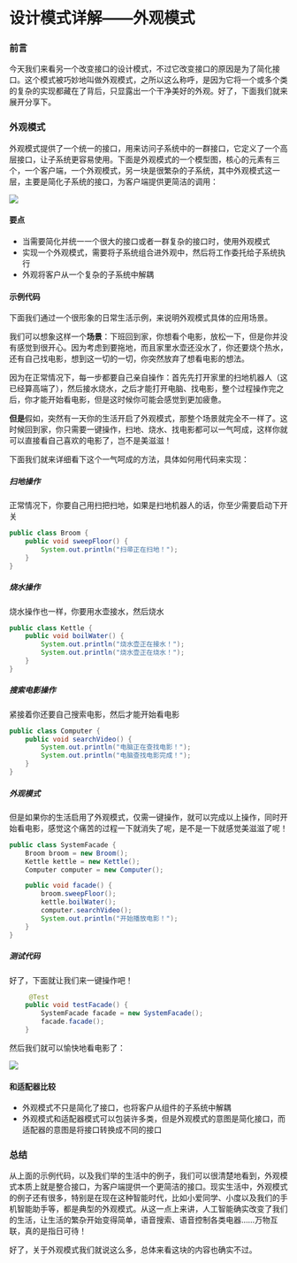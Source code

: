 # 设计模式详解——外观模式

### 前言

今天我们来看另一个改变接口的设计模式，不过它改变接口的原因是为了简化接口。这个模式被巧妙地叫做外观模式，之所以这么称呼，是因为它将一个或多个类的复杂的实现都藏在了背后，只显露出一个干净美好的外观。好了，下面我们就来展开分享下。

### 外观模式

外观模式提供了一个统一的接口，用来访问子系统中的一群接口，它定义了一个高层接口，让子系统更容易使用。下面是外观模式的一个模型图，核心的元素有三个，一个客户端，一个外观模式，另一块是很繁杂的子系统，其中外观模式这一层，主要是简化子系统的接口，为客户端提供更简洁的调用：

![](https://syske-pic-bed.oss-cn-hangzhou.aliyuncs.com/imgs/blog/20211014085355.png)

#### 要点

- 当需要简化并统一一个很大的接口或者一群复杂的接口时，使用外观模式
- 实现一个外观模式，需要将子系统组合进外观中，然后将工作委托给子系统执行
- 外观将客户从一个复杂的子系统中解耦

#### 示例代码

下面我们通过一个很形象的日常生活示例，来说明外观模式具体的应用场景。

我们可以想象这样一个**场景**：下班回到家，你想看个电影，放松一下，但是你并没有感觉到很开心。因为考虑到要拖地，而且家里水壶还没水了，你还要烧个热水，还有自己找电影，想到这一切的一切，你突然放弃了想看电影的想法。

因为在正常情况下，每一步都要自己亲自操作：首先先打开家里的扫地机器人（这已经算高端了），然后接水烧水，之后才能打开电脑、找电影，整个过程操作完之后，你才能开始看电影，但是这时候你可能会感觉到更加疲惫。

**但是**假如，突然有一天你的生活开启了外观模式，那整个场景就完全不一样了。这时候回到家，你只需要一键操作，扫地、烧水、找电影都可以一气呵成，这样你就可以直接看自己喜欢的电影了，岂不是美滋滋！

下面我们就来详细看下这个一气呵成的方法，具体如何用代码来实现：

##### 扫地操作

正常情况下，你要自己用扫把扫地，如果是扫地机器人的话，你至少需要启动下开关

```java
public class Broom {
    public void sweepFloor() {
        System.out.println("扫帚正在扫地！");
    }
}
```

##### 烧水操作

烧水操作也一样，你要用水壶接水，然后烧水

```java
public class Kettle {
    public void boilWater() {
        System.out.println("烧水壶正在接水！");
        System.out.println("烧水壶正在烧水！");
    }
}
```

##### 搜索电影操作

紧接着你还要自己搜索电影，然后才能开始看电影

```java
public class Computer {
    public void searchVideo() {
        System.out.println("电脑正在查找电影！");
        System.out.println("电脑查找电影完成！");
    }
}
```

##### 外观模式

但是如果你的生活启用了外观模式，仅需一键操作，就可以完成以上操作，同时开始看电影，感觉这个痛苦的过程一下就消失了呢，是不是一下就感觉美滋滋了呢！

```java
public class SystemFacade {
    Broom broom = new Broom();
    Kettle kettle = new Kettle();
    Computer computer = new Computer();

    public void facade() {
        broom.sweepFloor();
        kettle.boilWater();
        computer.searchVideo();
        System.out.println("开始播放电影！");
    }
}
```

##### 测试代码

好了，下面就让我们来一键操作吧！

```java
	 @Test
    public void testFacade() {
        SystemFacade facade = new SystemFacade();
        facade.facade();
    }
```

然后我们就可以愉快地看电影了：

![](https://syske-pic-bed.oss-cn-hangzhou.aliyuncs.com/imgs/blog/20211014222313.png)

#### 和适配器比较

- 外观模式不只是简化了接口，也将客户从组件的子系统中解耦
- 外观模式和适配器模式可以包装许多类，但是外观模式的意图是简化接口，而适配器的意图是将接口转换成不同的接口



### 总结

从上面的示例代码，以及我们举的生活中的例子，我们可以很清楚地看到，外观模式本质上就是整合接口，为客户端提供一个更简洁的接口。现实生活中，外观模式的例子还有很多，特别是在现在这种智能时代，比如小爱同学、小度以及我们的手机智能助手等，都是典型的外观模式。从这一点上来讲，人工智能确实改变了我们的生活，让生活的繁杂开始变得简单，语音搜索、语音控制各类电器……万物互联，真的是指日可待！

好了，关于外观模式我们就说这么多，总体来看这块的内容也确实不过。

